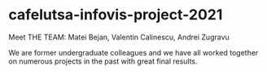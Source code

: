# cafelutsa-infovis-project-2021
Meet THE TEAM: Matei Bejan, Valentin Calinescu, Andrei Zugravu

We are former undergraduate colleagues and we have all worked together on numerous projects in the past with great final results.
